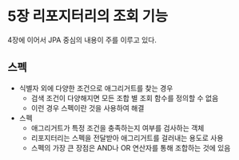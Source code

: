 # 5장 리포지터리의 조회 기능

4장에 이어서 JPA 중심의 내용이 주를 이루고 있다.

## 스펙

* 식별자 외에 다양한 조건으로 애그리거트를 찾는 경우
  * 검색 조건이 다양해지면 모든 조합 별 조회 함수를 정의할 수 없음
  * 이런 경우 스펙이란 것을 사용하여 해결 
* 스펙 
  * 애그리거트가 특정 조건을 충족하는지 여부를 검사하는 객체
  * 리포지터리는 스펙을 전달받아 애그리거트를 걸러내는 용도로 사용
  * 스펙의 가장 큰 장점은 AND나 OR 연산자를 통해 조합하는 것에 있음

